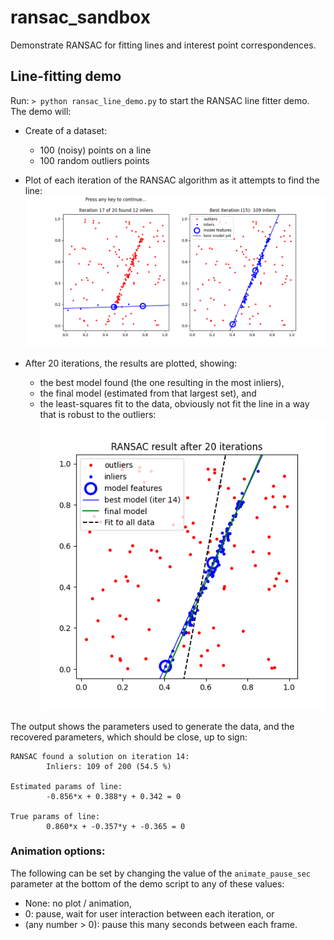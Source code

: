 # ransac_sandbox
Demonstrate RANSAC for fitting lines and interest point correspondences.

## Line-fitting demo

Run: `> python ransac_line_demo.py` to start the RANSAC line fitter demo.  The demo will:
* Create of a dataset:
  * 100 (noisy) points on a line 
  * 100 random outliers points 

* Plot of each iteration of the RANSAC algorithm as it attempts to find the line:
![ransac_line_demo](/assets/ransac_line_demo.png)


* After 20 iterations, the results are plotted, showing:
    * the best model found (the one resulting in the most inliers),
    * the final model (estimated from that largest set), and
    * the least-squares fit to the data, obviously not fit the line in a way that is robust to the outliers:
![ransac_line_final](/assets/ransac_line_final.png)

The output shows the parameters used to generate the data, and the recovered parameters, which should be close, up to sign:

```
RANSAC found a solution on iteration 14:
        Inliers: 109 of 200 (54.5 %)

Estimated params of line:
        -0.856*x + 0.388*y + 0.342 = 0

True params of line:
        0.860*x + -0.357*y + -0.365 = 0
```

### Animation options:

The following can be set by changing the value of the `animate_pause_sec` parameter at the bottom of the demo script to any of these values:
* None: no plot / animation,
* 0: pause, wait for user interaction between each iteration, or
* (any number > 0): pause this many seconds between each frame.

